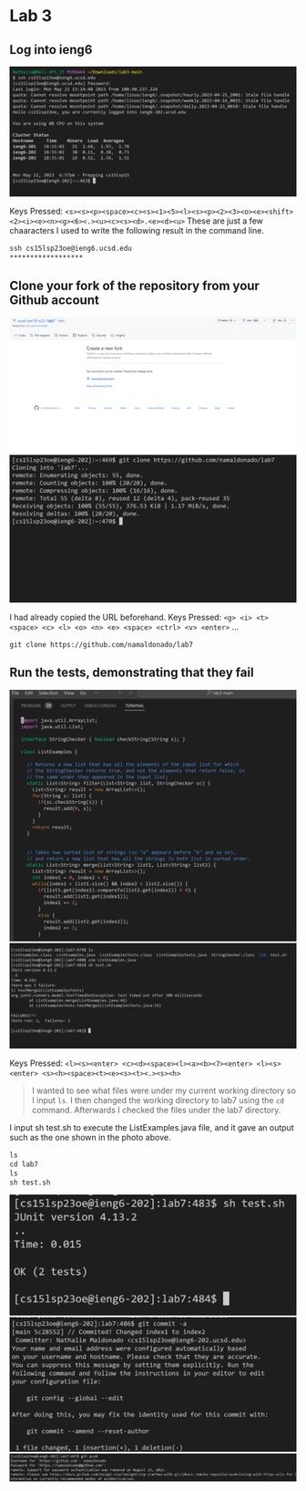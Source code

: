# Lab 3

## Log into ieng6
<img src="https://raw.githubusercontent.com/namaldonado/cse15l-lab-reports/main/Screenshot%202023-05-22%20185749.png"/>

Keys Pressed: `<s><s><p><space><c><s><1><5><l><s><p><2><3><o><e><shift><2><i><e><n><g><6><.><u><c><s><d>.<e><d><u>`
These are just a few chaaracters I used to write the following result in the command line.

```
ssh cs15lsp23oe@ieng6.ucsd.edu
******************
```

## Clone your fork of the repository from your Github account 
<img src="https://raw.githubusercontent.com/namaldonado/cse15l-lab-reports/main/Screenshot%202023-05-22%20185902.png"/>
<img src="https://raw.githubusercontent.com/namaldonado/cse15l-lab-reports/main/Screenshot%202023-05-22%20190023.png"/>

I had already copied the URL beforehand.
Keys Pressed: `<g> <i> <t> <space> <c> <l> <o> <n> <e> <space> <ctrl> <v> <enter>`
...

```
git clone https://github.com/namaldonado/lab7
```

## Run the tests, demonstrating that they fail
<img src="https://raw.githubusercontent.com/namaldonado/cse15l-lab-reports/main/Screenshot%202023-05-22%20191920.png"/>
<img src="https://raw.githubusercontent.com/namaldonado/cse15l-lab-reports/main/Screenshot%202023-05-22%20191945.png"/>

Keys Pressed: `<l><s><enter> <c><d><space><l><a><b><7><enter> <l><s><enter> <s><h><space><t><e><s><t><.><s><h>`
> I wanted to see what files were under my current working directory so I input `ls`.
> I then changed the working directory to lab7 using the `cd` command.
> Afterwards I checked the files under the lab7 directory.

I input sh test.sh to execute the ListExamples.java file, and it gave an output such as the one shown in the photo above. 

```
ls
cd lab7
ls
sh test.sh
```


<img src="https://raw.githubusercontent.com/namaldonado/cse15l-lab-reports/main/Screenshot%202023-05-22%20192615.png"/>




<img src="https://raw.githubusercontent.com/namaldonado/cse15l-lab-reports/main/Screenshot%202023-05-22%20192957.png"/>




<img src="https://raw.githubusercontent.com/namaldonado/cse15l-lab-reports/main/Screenshot%202023-05-22%20193108.png"/>

